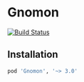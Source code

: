 # Gnomon

[![Build Status](https://travis-ci.org/netcosports/Gnomon.svg?branch=master)](https://travis-ci.org/netcosports/Gnomon)

## Installation

```ruby
pod 'Gnomon', '~> 3.0'
```
